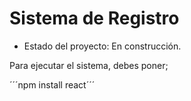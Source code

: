 <h1> Sistema de Registro </h1>

- Estado del proyecto: En construcción.

Para ejecutar el sistema, debes poner;

´´´npm install react´´´
